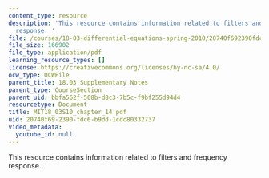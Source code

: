 ```yaml
---
content_type: resource
description: 'This resource contains information related to filters and frequency
  response. '
file: /courses/18-03-differential-equations-spring-2010/20740f692390fdc6b9dd1cdc80332737_MIT18_03S10_chapter_14.pdf
file_size: 166902
file_type: application/pdf
learning_resource_types: []
license: https://creativecommons.org/licenses/by-nc-sa/4.0/
ocw_type: OCWFile
parent_title: 18.03 Supplementary Notes
parent_type: CourseSection
parent_uid: bbfa562f-508b-d8c3-7b5c-f9bf255d94d4
resourcetype: Document
title: MIT18_03S10_chapter_14.pdf
uid: 20740f69-2390-fdc6-b9dd-1cdc80332737
video_metadata:
  youtube_id: null
---
```

This resource contains information related to filters and frequency response. 